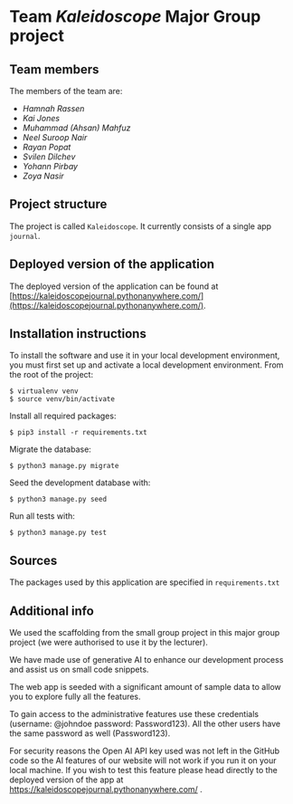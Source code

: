 # Team *Kaleidoscope* Major Group project

## Team members
The members of the team are:
- *Hamnah Rassen*
- *Kai Jones*
- *Muhammad (Ahsan) Mahfuz*
- *Neel Suroop Nair*
- *Rayan Popat*
- *Svilen Dilchev*
- *Yohann Pirbay*
- *Zoya Nasir*

## Project structure
The project is called `Kaleidoscope`. It currently consists of a single app `journal`.

## Deployed version of the application
The deployed version of the application can be found at [https://kaleidoscopejournal.pythonanywhere.com/](https://kaleidoscopejournal.pythonanywhere.com/).

## Installation instructions
To install the software and use it in your local development environment, you must first set up and activate a local development environment.  From the root of the project:

```
$ virtualenv venv
$ source venv/bin/activate
```

Install all required packages:

```
$ pip3 install -r requirements.txt
```

Migrate the database:

```
$ python3 manage.py migrate
```

Seed the development database with:

```
$ python3 manage.py seed
```

Run all tests with:
```
$ python3 manage.py test
```



## Sources
The packages used by this application are specified in `requirements.txt`

## Additional info
We used the scaffolding from the small group project in this major group project (we were authorised to use it by the lecturer).

We have made use of generative AI to enhance our development process and assist us on small code snippets.

The web app is seeded with a significant amount of sample data to allow you to explore fully all the features.

To gain access to the administrative features use these credentials (username: @johndoe password: Password123). All the other users have the same password as well (Password123).

For security reasons the Open AI API key used was not left in the GitHub code so the AI features of our website will not work if you run it on your local machine. If you wish to test this feature please head directly to the deployed version of the app at https://kaleidoscopejournal.pythonanywhere.com/ .